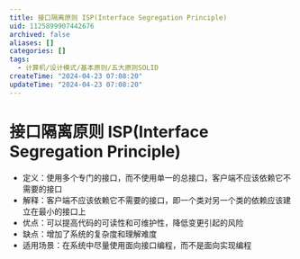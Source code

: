 ```yaml
---
title: 接口隔离原则 ISP(Interface Segregation Principle)
uid: 1125899907442676
archived: false
aliases: []
categories: []
tags:
  - 计算机/设计模式/基本原则/五大原则SOLID
createTime: "2024-04-23 07:08:20"
updateTime: "2024-04-23 07:08:20"
---
```


# 接口隔离原则 ISP(Interface Segregation Principle)

- 定义：使用多个专门的接口，而不使用单一的总接口，客户端不应该依赖它不需要的接口
- 解释：客户端不应该依赖它不需要的接口，即一个类对另一个类的依赖应该建立在最小的接口上
- 优点：可以提高代码的可读性和可维护性，降低变更引起的风险
- 缺点：增加了系统的复杂度和理解难度
- 适用场景：在系统中尽量使用面向接口编程，而不是面向实现编程
